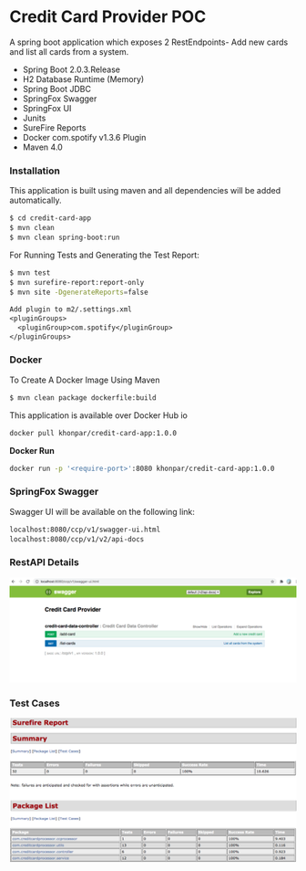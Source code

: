 # Credit Card Provider POC

A spring boot application which exposes 2 RestEndpoints- Add new cards and list all cards from a system.

  - Spring Boot 2.0.3.Release
  - H2 Database Runtime (Memory)
  - Spring Boot JDBC
  - SpringFox Swagger
  - SpringFox UI
  - Junits
  - SureFire Reports
  - Docker com.spotify v1.3.6 Plugin
  - Maven 4.0

### Installation

This application is built using maven and all dependencies will be added automatically.

```sh
$ cd credit-card-app
$ mvn clean
$ mvn clean spring-boot:run
```

For Running Tests and Generating the Test Report:

```sh
$ mvn test
$ mvn surefire-report:report-only
$ mvn site -DgenerateReports=false
```
```
Add plugin to m2/.settings.xml
<pluginGroups>
  <pluginGroup>com.spotify</pluginGroup>
</pluginGroups>
```
### Docker
To Create A Docker Image Using Maven
```sh
$ mvn clean package dockerfile:build
```
This application is available over Docker Hub io
```sh
docker pull khonpar/credit-card-app:1.0.0
```
**Docker Run**
```sh
docker run -p '<require-port>':8080 khonpar/credit-card-app:1.0.0
```

### SpringFox Swagger

Swagger UI will be available on the following link:

```sh
localhost:8080/ccp/v1/swagger-ui.html
localhost:8080/ccp/v1/v2/api-docs
```
### RestAPI Details
![alt text](https://github.com/khonpar/poc/blob/master/swagger.png)


### Test Cases
![alt text](https://github.com/khonpar/poc/blob/master/testcases.png)
